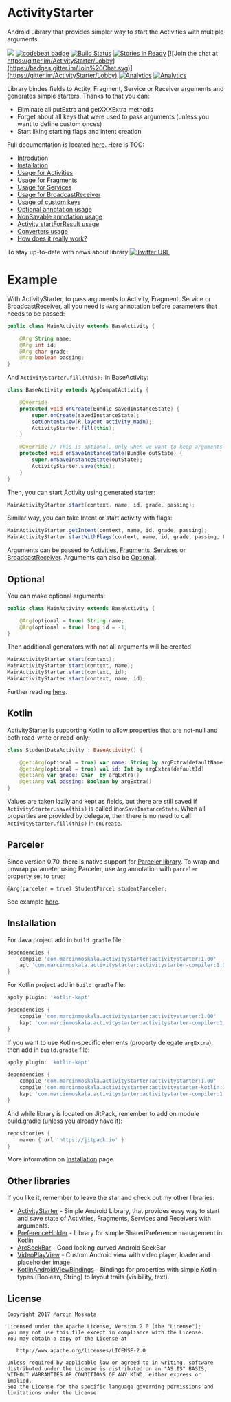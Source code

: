 # ActivityStarter
Android Library that provides simpler way to start the Activities with multiple arguments.

[![](https://jitpack.io/v/MarcinMoskala/ActivityStarter.svg)](https://jitpack.io/#MarcinMoskala/ActivityStarter)
[![codebeat badge](https://codebeat.co/badges/a1727670-96fe-4c89-9bdb-f1818a6dc066)](https://codebeat.co/projects/github-com-marcinmoskala-activitystarter)
[![Build Status](https://travis-ci.org/MarcinMoskala/ActivityStarter.svg?branch=master)](https://travis-ci.org/MarcinMoskala/ActivityStarter)
[![Stories in Ready](https://badge.waffle.io/MarcinMoskala/ActivityStarter.svg?label=ready&title=Ready)](http://waffle.io/MarcinMoskala/ActivityStarter)
[![Join the chat at https://gitter.im/ActivityStarter/Lobby](https://badges.gitter.im/Join%20Chat.svg)](https://gitter.im/ActivityStarter/Lobby)
[![Analytics](https://ga-beacon.appspot.com/UA-92159206-2/main-page?pixel)](https://github.com/MarcinMoskala/ActivityStarter)
[![Analytics](https://ga-beacon.appspot.com/UA-92159206-7/main-page?pixel)](https://github.com/MarcinMoskala/ActivityStarter)

Library bindes fields to Actity, Fragment, Service or Receiver arguments and generates simple starters. Thanks to that you can: 
 * Eliminate all putExtra and getXXXExtra methods
 * Forget about all keys that were used to pass arguments (unless you want to define custom onces)
 * Start liking starting flags and intent creation

Full documentation is located [here](https://github.com/MarcinMoskala/ActivityStarter/wiki). Here is TOC:
* [Introdution](https://github.com/MarcinMoskala/ActivityStarter/wiki/Introdution)
* [Installation](https://github.com/MarcinMoskala/ActivityStarter/wiki/Installation)
* [Usage for Activities](https://github.com/MarcinMoskala/ActivityStarter/wiki/Usage-for-Activities)
* [Usage for Fragments](https://github.com/MarcinMoskala/ActivityStarter/wiki/Usage-for-Fragments)
* [Usage for Services](https://github.com/MarcinMoskala/ActivityStarter/wiki/Usage-for-Services)
* [Usage for BroadcastReceiver](https://github.com/MarcinMoskala/ActivityStarter/wiki/Usage-for-BroadcastReceiver)
* [Usage of custom keys](https://github.com/MarcinMoskala/ActivityStarter/wiki/Usage-of-custom-keys)
* [Optional annotation usage](https://github.com/MarcinMoskala/ActivityStarter/wiki/Optional-annotation)
* [NonSavable annotation usage](https://github.com/MarcinMoskala/ActivityStarter/wiki/NonSavable-annotation)
* [Activity startForResult usage](https://github.com/MarcinMoskala/ActivityStarter/wiki/Start-Activity-for-result)
* [Converters usage](https://github.com/MarcinMoskala/ActivityStarter/wiki/Converters-usage)
* [How does it really work?](https://github.com/MarcinMoskala/ActivityStarter/wiki/How-does-it-really-work?)

To stay up-to-date with news about library [![Twitter URL](https://img.shields.io/twitter/url/https/twitter.com/fold_left.svg?style=social&label=Follow%20%40marcinmoskala)](https://twitter.com/marcinmoskala?ref_src=twsrc%5Etfw)

# Example

With ActivityStarter, to pass arguments to Activity, Fragment, Service or BroadcastReceiver, all you need is `@Arg` annotation before parameters that needs to be passed:

```java
public class MainActivity extends BaseActivity {

    @Arg String name;
    @Arg int id;
    @Arg char grade;
    @Arg boolean passing;
}
```

And `ActivityStarter.fill(this);` in BaseActivity:

```java
class BaseActivity extends AppCompatActivity {

    @Override
    protected void onCreate(Bundle savedInstanceState) {
        super.onCreate(savedInstanceState);
        setContentView(R.layout.activity_main);
        ActivityStarter.fill(this);
    }

    @Override // This is optional, only when we want to keep arguments changes in case of rotation etc.
    protected void onSaveInstanceState(Bundle outState) {
        super.onSaveInstanceState(outState);
        ActivityStarter.save(this);
    }
}
```

Then, you can start Activity using generated starter:

```java
MainActivityStarter.start(context, name, id, grade, passing);
```

Similar way, you can take Intent or start activity with flags:

```java
MainActivityStarter.getIntent(context, name, id, grade, passing);
MainActivityStarter.startWithFlags(context, name, id, grade, passing, FLAG_ACTIVITY_SINGLE_TOP);
```

Arguments can be passed to [Activities](https://github.com/MarcinMoskala/ActivityStarter/wiki/Usage-for-Activities), [Fragments](https://github.com/MarcinMoskala/ActivityStarter/wiki/Usage-for-Fragments), [Services](https://github.com/MarcinMoskala/ActivityStarter/wiki/Usage-for-Services)
or [BroadcastReceiver](https://github.com/MarcinMoskala/ActivityStarter/wiki/Usage-for-BroadcastReceiver). Arguments can also be [Optional](https://github.com/MarcinMoskala/ActivityStarter/wiki/Optional-annotation). 

## Optional

You can make optional arguments:

```java
public class MainActivity extends BaseActivity {

    @Arg(optional = true) String name;
    @Arg(optional = true) long id = -1;
}
```

Then additional generators with not all arguments will be created

```java
MainActivityStarter.start(context);
MainActivityStarter.start(context, name);
MainActivityStarter.start(context, id);
MainActivityStarter.start(context, name, id);
```

Further reading [here](https://github.com/MarcinMoskala/ActivityStarter/wiki/Optional-argument).

## Kotlin

ActivityStarter is supporting Kotlin to allow properties that are not-null and both read-write or read-only:

```kotlin
class StudentDataActivity : BaseActivity() {

    @get:Arg(optional = true) var name: String by argExtra(defaultName)
    @get:Arg(optional = true) val id: Int by argExtra(defaultId)
    @get:Arg var grade: Char  by argExtra()
    @get:Arg val passing: Boolean by argExtra()
}
```

Values are taken lazily and kept as fields, but there are still saved if `ActivityStarter.save(this)` is called in`onSaveInstanceState`. When all properties are provided by delegate, then there is no need to call `ActivityStarter.fill(this)` in `onCreate`.

## Parceler

Since version 0.70, there is native support for [Parceler library](https://github.com/johncarl81/parceler). To wrap and unwrap parameter using Parceler, use `Arg` annotation with `parceler` property set to `true`:

```
@Arg(parceler = true) StudentParcel studentParceler;
```

See example [here](https://github.com/MarcinMoskala/ActivityStarter/blob/master/sample/app/src/main/java/com/example/activitystarter/parceler/StudentParcelerActivity.java).

## Installation

For Java project add in `build.gradle` file:

```groovy
dependencies {
    compile 'com.marcinmoskala.activitystarter:activitystarter:1.00'
    apt 'com.marcinmoskala.activitystarter:activitystarter-compiler:1.00'
}
```

For Kotlin project add in `build.gradle` file:

```groovy
apply plugin: 'kotlin-kapt'

dependencies {
    compile 'com.marcinmoskala.activitystarter:activitystarter:1.00'
    kapt 'com.marcinmoskala.activitystarter:activitystarter-compiler:1.00'
}
```

If you want to use Kotlin-specific elements (property delegate `argExtra`), then add in `build.gradle` file:

```groovy
apply plugin: 'kotlin-kapt'

dependencies {
    compile 'com.marcinmoskala.activitystarter:activitystarter:1.00'
    compile 'com.marcinmoskala.activitystarter:activitystarter-kotlin:1.00'
    kapt 'com.marcinmoskala.activitystarter:activitystarter-compiler:1.00'
}
```

And while library is located on JitPack, remember to add on module build.gradle (unless you already have it):

```groovy
repositories {
    maven { url 'https://jitpack.io' }
}
```

More information on [Installation](https://github.com/MarcinMoskala/ActivityStarter/wiki/Installation) page.

## Other libraries

If you like it, remember to leave the star and check out my other libraries:
 * [ActivityStarter](https://github.com/MarcinMoskala/ActivityStarter/blob/master/README.md) - Simple Android Library, that provides easy way to start and save state of Activities, Fragments, Services and Receivers with arguments.
 * [PreferenceHolder](https://github.com/MarcinMoskala/PreferenceHolder) - Library for simple SharedPreference management in Kotlin
 * [ArcSeekBar](https://github.com/MarcinMoskala/ArcSeekBar) - Good looking curved Android SeekBar
 * [VideoPlayView](https://github.com/MarcinMoskala/VideoPlayView) - Custom Android view with video player, loader and placeholder image
 * [KotlinAndroidViewBindings](https://github.com/MarcinMoskala/KotlinAndroidViewBindings) - Bindings for properties with simple Kotlin types (Boolean, String) to layout traits (visibility, text).

License
-------

    Copyright 2017 Marcin Moskała

    Licensed under the Apache License, Version 2.0 (the "License");
    you may not use this file except in compliance with the License.
    You may obtain a copy of the License at

       http://www.apache.org/licenses/LICENSE-2.0

    Unless required by applicable law or agreed to in writing, software
    distributed under the License is distributed on an "AS IS" BASIS,
    WITHOUT WARRANTIES OR CONDITIONS OF ANY KIND, either express or implied.
    See the License for the specific language governing permissions and
    limitations under the License.
